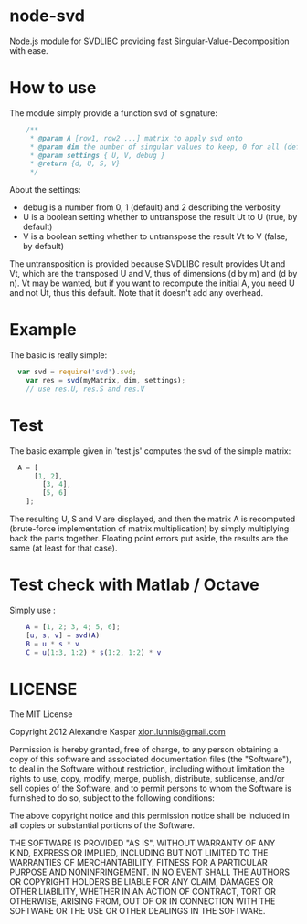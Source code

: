 node-svd
========

Node.js module for SVDLIBC providing fast Singular-Value-Decomposition with ease.

How to use
==========

The module simply provide a function svd of signature:
```Javascript
	/**
	 * @param A [row1, row2 ...] matrix to apply svd onto
	 * @param dim the number of singular values to keep, 0 for all (default)
	 * @param settings { U, V, debug }
	 * @return {d, U, S, V}
	 */
```

About the settings:
* debug is a number from 0, 1 (default) and 2 describing the verbosity
* U is a boolean setting whether to untranspose the result Ut to U (true, by default)
* V is a boolean setting whether to untranspose the result Vt to V (false, by default)

The untransposition is provided because SVDLIBC result provides Ut and Vt, which are the transposed U and V, thus of dimensions (d by m) and (d by n).
Vt may be wanted, but if you want to recompute the initial A, you need U and not Ut, thus this default.
Note that it doesn't add any overhead.

Example
=======

The basic is really simple:
```Node.js
  var svd = require('svd').svd;
	var res = svd(myMatrix, dim, settings);
	// use res.U, res.S and res.V
```

Test
====

The basic example given in 'test.js' computes the svd of the simple matrix:
```Javascript
  A = [
	  [1, 2],
		[3, 4],
		[5, 6]
	];
```

The resulting U, S and V are displayed, and then the matrix A is recomputed (brute-force implementation of matrix multiplication) by simply multiplying back the parts together.
Floating point errors put aside, the results are the same (at least for that case).

Test check with Matlab / Octave
===============================

Simply use :
```Matlab
	A = [1, 2; 3, 4; 5, 6];
	[u, s, v] = svd(A)
	B = u * s * v
	C = u(1:3, 1:2) * s(1:2, 1:2) * v
```

LICENSE
=======

The MIT License

Copyright 2012 Alexandre Kaspar xion.luhnis@gmail.com

Permission is hereby granted, free of charge, to any person obtaining a copy of this software and associated documentation files (the "Software"), to deal in the Software without restriction, including without limitation the rights to use, copy, modify, merge, publish, distribute, sublicense, and/or sell copies of the Software, and to permit persons to whom the Software is furnished to do so, subject to the following conditions:

The above copyright notice and this permission notice shall be included in all copies or substantial portions of the Software.

THE SOFTWARE IS PROVIDED "AS IS", WITHOUT WARRANTY OF ANY KIND, EXPRESS OR IMPLIED, INCLUDING BUT NOT LIMITED TO THE WARRANTIES OF MERCHANTABILITY, FITNESS FOR A PARTICULAR PURPOSE AND NONINFRINGEMENT. IN NO EVENT SHALL THE AUTHORS OR COPYRIGHT HOLDERS BE LIABLE FOR ANY CLAIM, DAMAGES OR OTHER LIABILITY, WHETHER IN AN ACTION OF CONTRACT, TORT OR OTHERWISE, ARISING FROM, OUT OF OR IN CONNECTION WITH THE SOFTWARE OR THE USE OR OTHER DEALINGS IN THE SOFTWARE.
